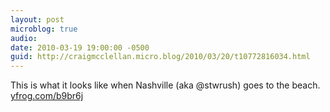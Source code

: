 ```yaml
---
layout: post
microblog: true
audio: 
date: 2010-03-19 19:00:00 -0500
guid: http://craigmcclellan.micro.blog/2010/03/20/t10772816034.html
---
```

This is what it looks like when Nashville (aka @stwrush) goes to the beach.  [yfrog.com/b9br6j](http://yfrog.com/b9br6j)
